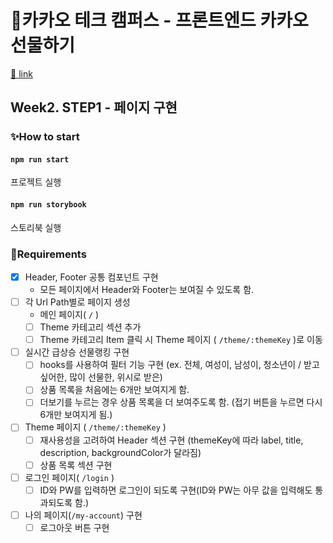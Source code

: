 # 🎁카카오 테크 캠퍼스 - 프론트엔드 카카오 선물하기

[🔗 link](https://edu.nextstep.camp/s/hazAC9xa)

## Week2. STEP1 - 페이지 구현

### ✨How to start

#### `npm run start`

프로젝트 실행

#### `npm run storybook`

스토리북 실행

### 📜Requirements

- [x] Header, Footer 공통 컴포넌트 구현
  - 모든 페이지에서 Header와 Footer는 보여질 수 있도록 함.
- [ ] 각 Url Path별로 페이지 생성
  - 메인 페이지( `/` )
  - [ ] Theme 카테고리 섹션 추가
  - [ ] Theme 카테고리 Item 클릭 시 Theme 페이지 ( `/theme/:themeKey` )로 이동
- [ ] 실시간 급상승 선물랭킹 구현
  - [ ] hooks를 사용하여 필터 기능 구현 (ex. 전체, 여성이, 남성이, 청소년이 / 받고 싶어한, 많이 선물한, 위시로 받은)
  - [ ] 상품 목록을 처음에는 6개만 보여지게 함.
  - [ ] 더보기를 누르는 경우 상품 목록을 더 보여주도록 함. (접기 버튼을 누르면 다시 6개만 보여지게 됨.)
- [ ] Theme 페이지 ( `/theme/:themeKey` )
  - [ ] 재사용성을 고려하여 Header 섹션 구현 (themeKey에 따라 label, title, description, backgroundColor가 달라짐)
  - [ ] 상품 목록 섹션 구현
- [ ] 로그인 페이지( `/login` )
  - [ ] ID와 PW를 입력하면 로그인이 되도록 구현(ID와 PW는 아무 값을 입력해도 통과되도록 함.)
- [ ] 나의 페이지(`/my-account`) 구현
  - [ ] 로그아웃 버튼 구현
